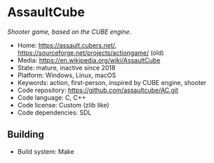 # AssaultCube

_Shooter game, based on the CUBE engine._

- Home: https://assault.cubers.net/, https://sourceforge.net/projects/actiongame/ (old)
- Media: https://en.wikipedia.org/wiki/AssaultCube
- State: mature, inactive since 2018
- Platform: Windows, Linux, macOS
- Keywords: action, first-person, inspired by CUBE engine, shooter
- Code repository: https://github.com/assaultcube/AC.git
- Code language: C, C++
- Code license: Custom (zlib like)
- Code dependencies: SDL

## Building

- Build system: Make
